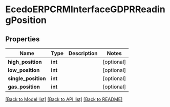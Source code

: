 # EcedoERPCRMInterfaceGDPRReadingPosition

## Properties
Name | Type | Description | Notes
------------ | ------------- | ------------- | -------------
**high_position** | **int** |  | [optional] 
**low_position** | **int** |  | [optional] 
**single_position** | **int** |  | [optional] 
**gas_position** | **int** |  | [optional] 

[[Back to Model list]](../README.md#documentation-for-models) [[Back to API list]](../README.md#documentation-for-api-endpoints) [[Back to README]](../README.md)


